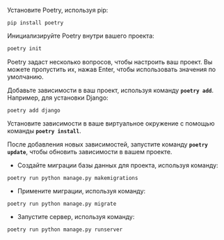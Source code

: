 Установите Poetry, используя pip:

```
pip install poetry
```

Инициализируйте Poetry внутри вашего проекта:

```bash
poetry init
```

Poetry задаст несколько вопросов, чтобы настроить ваш проект. Вы можете пропустить их, нажав Enter, чтобы использовать значения по умолчанию.

Добавьте зависимости в ваш проект, используя команду **`poetry add`**. Например, для установки Django:

```
poetry add django
```

Установите зависимости в ваше виртуальное окружение с помощью команды **`poetry install`**.

После добавления новых зависимостей, запустите команду **`poetry update`**, чтобы обновить зависимости в вашем проекте.

- Создайте миграции базы данных для проекта, используя команду:

```
poetry run python manage.py makemigrations
```

- Примените миграции, используя команду:

```
poetry run python manage.py migrate
```

- Запустите сервер, используя команду:

```
poetry run python manage.py runserver
```